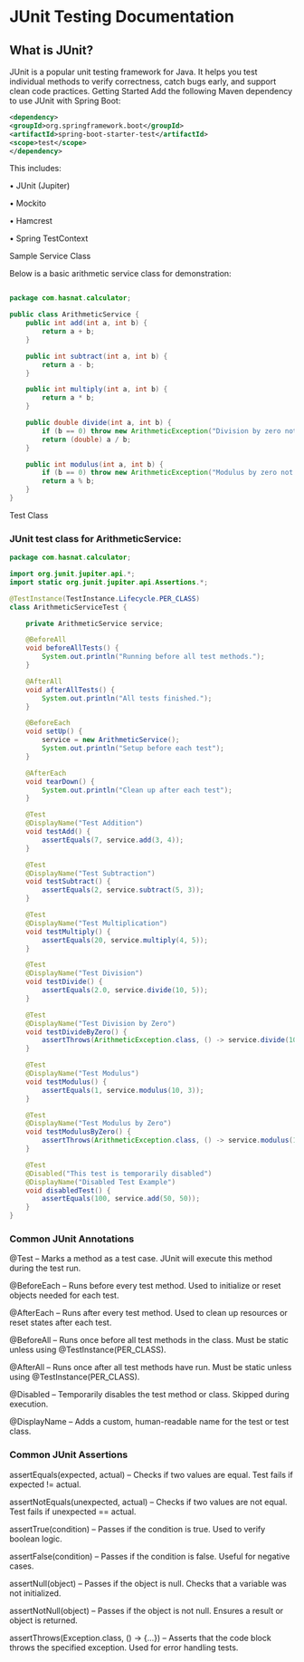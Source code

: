 # JUnit  Testing Documentation

## What is JUnit?

JUnit is a popular unit testing framework for Java. It helps you test individual methods to verify correctness, catch bugs early, and support clean code practices.
Getting Started
Add the following Maven dependency to use JUnit  with Spring Boot:

```xml
<dependency>
<groupId>org.springframework.boot</groupId>
<artifactId>spring-boot-starter-test</artifactId>
<scope>test</scope>
</dependency>
```


This includes:

• JUnit  (Jupiter)

• Mockito

• Hamcrest

• Spring TestContext

Sample Service Class

Below is a basic arithmetic service class for demonstration:
```Java

package com.hasnat.calculator;

public class ArithmeticService {
    public int add(int a, int b) {
        return a + b;
    }

    public int subtract(int a, int b) {
        return a - b;
    }

    public int multiply(int a, int b) {
        return a * b;
    }

    public double divide(int a, int b) {
        if (b == 0) throw new ArithmeticException("Division by zero not allowed");
        return (double) a / b;
    }

    public int modulus(int a, int b) {
        if (b == 0) throw new ArithmeticException("Modulus by zero not allowed");
        return a % b;
    }
}
```
Test Class
### JUnit  test class for ArithmeticService:
```Java
package com.hasnat.calculator;

import org.junit.jupiter.api.*;
import static org.junit.jupiter.api.Assertions.*;

@TestInstance(TestInstance.Lifecycle.PER_CLASS)
class ArithmeticServiceTest {

    private ArithmeticService service;

    @BeforeAll
    void beforeAllTests() {
        System.out.println("Running before all test methods.");
    }

    @AfterAll
    void afterAllTests() {
        System.out.println("All tests finished.");
    }

    @BeforeEach
    void setUp() {
        service = new ArithmeticService();
        System.out.println("Setup before each test");
    }

    @AfterEach
    void tearDown() {
        System.out.println("Clean up after each test");
    }

    @Test
    @DisplayName("Test Addition")
    void testAdd() {
        assertEquals(7, service.add(3, 4));
    }

    @Test
    @DisplayName("Test Subtraction")
    void testSubtract() {
        assertEquals(2, service.subtract(5, 3));
    }

    @Test
    @DisplayName("Test Multiplication")
    void testMultiply() {
        assertEquals(20, service.multiply(4, 5));
    }

    @Test
    @DisplayName("Test Division")
    void testDivide() {
        assertEquals(2.0, service.divide(10, 5));
    }

    @Test
    @DisplayName("Test Division by Zero")
    void testDivideByZero() {
        assertThrows(ArithmeticException.class, () -> service.divide(10, 0));
    }

    @Test
    @DisplayName("Test Modulus")
    void testModulus() {
        assertEquals(1, service.modulus(10, 3));
    }

    @Test
    @DisplayName("Test Modulus by Zero")
    void testModulusByZero() {
        assertThrows(ArithmeticException.class, () -> service.modulus(10, 0));
    }

    @Test
    @Disabled("This test is temporarily disabled")
    @DisplayName("Disabled Test Example")
    void disabledTest() {
        assertEquals(100, service.add(50, 50));
    }
}

```

### Common JUnit Annotations

@Test – Marks a method as a test case. JUnit will execute this method during the test run.

@BeforeEach – Runs before every test method. Used to initialize or reset objects needed for each test.

@AfterEach – Runs after every test method. Used to clean up resources or reset states after each test.

@BeforeAll – Runs once before all test methods in the class. Must be static unless using @TestInstance(PER_CLASS).

@AfterAll – Runs once after all test methods have run. Must be static unless using @TestInstance(PER_CLASS).

@Disabled – Temporarily disables the test method or class. Skipped during execution.

@DisplayName – Adds a custom, human-readable name for the test or test class.

### Common JUnit Assertions

assertEquals(expected, actual) – Checks if two values are equal. Test fails if expected != actual.

assertNotEquals(unexpected, actual) – Checks if two values are not equal. Test fails if unexpected == actual.

assertTrue(condition) – Passes if the condition is true. Used to verify boolean logic.

assertFalse(condition) – Passes if the condition is false. Useful for negative cases.

assertNull(object) – Passes if the object is null. Checks that a variable was not initialized.

assertNotNull(object) – Passes if the object is not null. Ensures a result or object is returned.

assertThrows(Exception.class, () -> {...}) – Asserts that the code block throws the specified exception. Used for error handling tests.